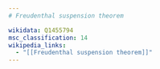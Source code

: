 ```yaml
---
# Freudenthal suspension theorem

wikidata: Q1455794
msc_classification: 14
wikipedia_links:
  - "[[Freudenthal suspension theorem]]"
---
```

